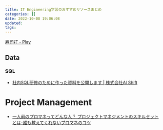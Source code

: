 ```yaml
---
title: IT Engineering学習のおすすめリソースまとめ
categories: []
date: 2022-10-08 19:06:08
updated:
tags:
---
```

[寿司打 \- Play](https://sushida.net/play.html)
## Data
### SQL
- [社内SQL研修のために作った資料を公開します \| 株式会社AI Shift](https://www.ai-shift.co.jp/techblog/1980)


# Project Management
- [一人前のプロマネってどんな人？ プロジェクトマネジメントのスキルセットとは\-誰も教えてくれないプロマネのコツ](https://mmth.pro/ja?p=1882)


